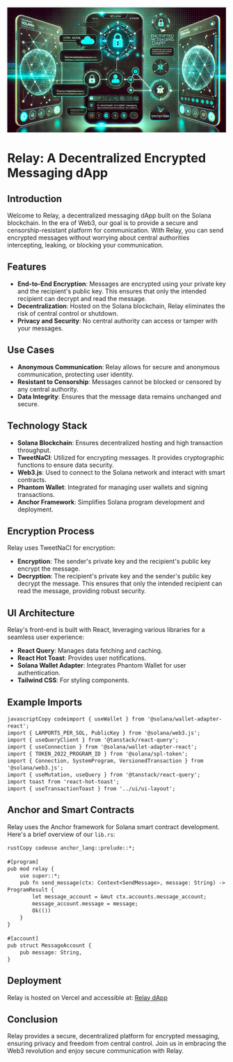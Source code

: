 

![image-20240718000406044](Images/image-20240718000406044.png)





# Relay: A Decentralized Encrypted Messaging dApp

## Introduction

Welcome to Relay, a decentralized messaging dApp built on the Solana blockchain. In the era of Web3, our goal is to provide a secure and censorship-resistant platform for communication. With Relay, you can send encrypted messages without worrying about central authorities intercepting, leaking, or blocking your communication.

## Features

- **End-to-End Encryption**: Messages are encrypted using your private key and the recipient's public key. This ensures that only the intended recipient can decrypt and read the message.
- **Decentralization**: Hosted on the Solana blockchain, Relay eliminates the risk of central control or shutdown.
- **Privacy and Security**: No central authority can access or tamper with your messages.

## Use Cases

- **Anonymous Communication**: Relay allows for secure and anonymous communication, protecting user identity.
- **Resistant to Censorship**: Messages cannot be blocked or censored by any central authority.
- **Data Integrity**: Ensures that the message data remains unchanged and secure.

## Technology Stack

- **Solana Blockchain**: Ensures decentralized hosting and high transaction throughput.
- **TweetNaCl**: Utilized for encrypting messages. It provides cryptographic functions to ensure data security.
- **Web3.js**: Used to connect to the Solana network and interact with smart contracts.
- **Phantom Wallet**: Integrated for managing user wallets and signing transactions.
- **Anchor Framework**: Simplifies Solana program development and deployment.

## Encryption Process

Relay uses TweetNaCl for encryption:

- **Encryption**: The sender's private key and the recipient's public key encrypt the message.
- **Decryption**: The recipient's private key and the sender's public key decrypt the message. This ensures that only the intended recipient can read the message, providing robust security.

## UI Architecture

Relay's front-end is built with React, leveraging various libraries for a seamless user experience:

- **React Query**: Manages data fetching and caching.
- **React Hot Toast**: Provides user notifications.
- **Solana Wallet Adapter**: Integrates Phantom Wallet for user authentication.
- **Tailwind CSS**: For styling components.

## Example Imports

```
javascriptCopy codeimport { useWallet } from '@solana/wallet-adapter-react';
import { LAMPORTS_PER_SOL, PublicKey } from '@solana/web3.js';
import { useQueryClient } from '@tanstack/react-query';
import { useConnection } from '@solana/wallet-adapter-react';
import { TOKEN_2022_PROGRAM_ID } from '@solana/spl-token';
import { Connection, SystemProgram, VersionedTransaction } from '@solana/web3.js';
import { useMutation, useQuery } from '@tanstack/react-query';
import toast from 'react-hot-toast';
import { useTransactionToast } from '../ui/ui-layout';
```

## Anchor and Smart Contracts

Relay uses the Anchor framework for Solana smart contract development. Here's a brief overview of our `lib.rs`:

```
rustCopy codeuse anchor_lang::prelude::*;

#[program]
pub mod relay {
    use super::*;
    pub fn send_message(ctx: Context<SendMessage>, message: String) -> ProgramResult {
        let message_account = &mut ctx.accounts.message_account;
        message_account.message = message;
        Ok(())
    }
}

#[account]
pub struct MessageAccount {
    pub message: String,
}
```

## Deployment

Relay is hosted on Vercel and accessible at: [Relay dApp](https://relay-devnet-git-encrypt-grav3r-projects.vercel.app/relay)

## Conclusion

Relay provides a secure, decentralized platform for encrypted messaging, ensuring privacy and freedom from central control. Join us in embracing the Web3 revolution and enjoy secure communication with Relay.

